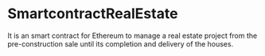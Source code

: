 # SmartcontractRealEstate
 It is an smart contract for Ethereum to manage a real estate project from the pre-construction sale until its completion and delivery of the houses.
